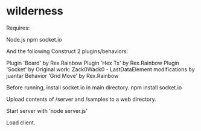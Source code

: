 wilderness
==========

Requires:

Node.js
npm
socket.io

And the following Construct 2 plugins/behaviors:

Plugin 'Board' by Rex.Rainbow
Plugin 'Hex Tx' by Rex.Rainbow
Plugin 'Socket' by Original work: Zack0Wack0 - LastDataElement modifications by juantar
Behavior 'Grid Move' by Rex.Rainbow

Before running, install socket.io in main directory. npm install socket.io

Upload contents of /server and /samples to a web directory. 

Start server with 'node server.js'

Load client.



